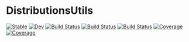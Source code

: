 # DistributionsUtils

[![Stable](https://img.shields.io/badge/docs-stable-blue.svg)](https://InPhyT.github.io/DistributionsUtils.jl/stable)
[![Dev](https://img.shields.io/badge/docs-dev-blue.svg)](https://InPhyT.github.io/DistributionsUtils.jl/dev)
[![Build Status](https://github.com/InPhyT/DistributionsUtils.jl/workflows/CI/badge.svg)](https://github.com/InPhyT/DistributionsUtils.jl/actions)
[![Build Status](https://travis-ci.com/InPhyT/DistributionsUtils.jl.svg?branch=main)](https://travis-ci.com/InPhyT/DistributionsUtils.jl)
[![Build Status](https://ci.appveyor.com/api/projects/status/github/InPhyT/DistributionsUtils.jl?svg=true)](https://ci.appveyor.com/project/InPhyT/DistributionsUtils-jl)
[![Coverage](https://codecov.io/gh/InPhyT/DistributionsUtils.jl/branch/main/graph/badge.svg)](https://codecov.io/gh/InPhyT/DistributionsUtils.jl)
[![Coverage](https://coveralls.io/repos/github/InPhyT/DistributionsUtils.jl/badge.svg?branch=main)](https://coveralls.io/github/InPhyT/DistributionsUtils.jl?branch=main)

